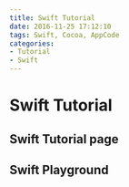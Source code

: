 ```yaml
---
title: Swift Tutorial
date: 2016-11-25 17:12:10
tags: Swift, Cocoa, AppCode
categories:
- Tutorial
- Swift
---
```

# Swift Tutorial
## Swift Tutorial page

## Swift Playground
